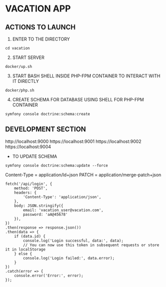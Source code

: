 # VACATION APP
## ACTIONS TO LAUNCH
1. ENTER TO THE DIRECTORY
```
cd vacation
```
2. START SERVER
```
docker/up.sh
```
3. START BASH SHELL INSIDE PHP-FPM CONTAINER TO INTERACT WITH IT DIRECTLY
```
docker/php.sh
```
4. CREATE SCHEMA FOR DATABASE USING SHELL FOR PHP-FPM CONTAINER
```
symfony console doctrine:schema:create
```

## DEVELOPMENT SECTION
http://localhost:9000
https://localhost:9001
https://localhost:9002
https://localhost:9004
* TO UPDATE SCHEMA
```
symfony console doctrine:schema:update --force
```
Content-Type = application/ld+json
PATCH = application/merge-patch+json

```
fetch('/api/login', {
    method: 'POST',
    headers: {
        'Content-Type': 'application/json',
    },
    body: JSON.stringify({
        email: 'vacation_user@vacation.com',
        password: 'aA@45678'
    }),
})
.then(response => response.json())
.then(data => {
    if (data.id) {
        console.log('Login successful, data:', data);
        // You can now use this token in subsequent requests or store it in localStorage
    } else {
        console.log('Login failed:', data.error);
    }
})
.catch(error => {
    console.error('Error:', error);
});
```

